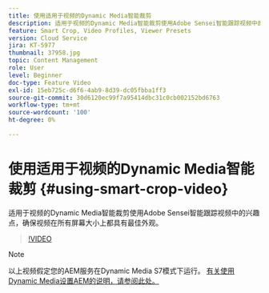 ```yaml
---
title: 使用适用于视频的Dynamic Media智能裁剪
description: 适用于视频的Dynamic Media智能裁剪使用Adobe Sensei智能跟踪视频中的兴趣点，确保视频在所有屏幕大小上都具有最佳外观。
feature: Smart Crop, Video Profiles, Viewer Presets
version: Cloud Service
jira: KT-5977
thumbnail: 37958.jpg
topic: Content Management
role: User
level: Beginner
doc-type: Feature Video
exl-id: 15eb725c-d6f6-4ab9-8d39-dc05fbba1ff3
source-git-commit: 30d6120ec99f7a95414dbc31c0cb002152bd6763
workflow-type: tm+mt
source-wordcount: '100'
ht-degree: 0%

---
```


# 使用适用于视频的Dynamic Media智能裁剪 {#using-smart-crop-video}

适用于视频的Dynamic Media智能裁剪使用Adobe Sensei智能跟踪视频中的兴趣点，确保视频在所有屏幕大小上都具有最佳外观。

>[!VIDEO](https://video.tv.adobe.com/v/37958?quality=12&learn=on)

>[!NOTE]
>
>以上视频假定您的AEM服务在Dynamic Media S7模式下运行。 [有关使用Dynamic Media设置AEM的说明，请参阅此处。](https://experienceleague.adobe.com/docs/experience-manager-cloud-service/assets/dynamicmedia/config-dm.html)
